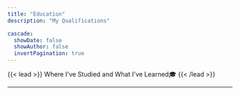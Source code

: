 ```yaml
---
title: "Education"
description: "My Qualifications"

cascade:
  showDate: false
  showAuthor: false
  invertPagination: true
---
```


{{< lead >}}
Where I've Studied and What I've Learned:mortar_board:
{{< /lead >}}

---
